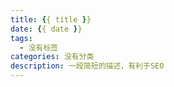 ```yaml
---
title: {{ title }}
date: {{ date }}
tags:
  - 没有标签
categories: 没有分类
description: 一段简短的描述，有利于SEO
---
```

